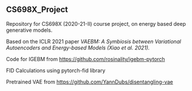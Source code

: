 ## CS698X_Project

Repository for CS698X (2020-21-II) course project, on energy based deep generative models.

Based on the ICLR 2021 paper *VAEBM: A Symbiosis between Variational Autoencoders and Energy-based Models (Xiao et al. 2021).*

Code for IGEBM from https://github.com/rosinality/igebm-pytorch

FID Calculations using pytorch-fid library

Pretrained VAE from https://github.com/YannDubs/disentangling-vae
